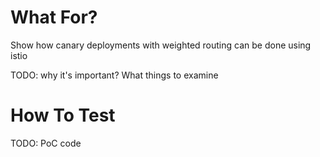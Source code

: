 # What For?
Show how canary deployments with weighted routing can be done using istio

TODO: why it's important? What things to examine

# How To Test

TODO: PoC code
